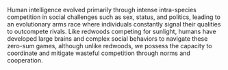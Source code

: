 Human intelligence evolved primarily through intense intra-species competition in social challenges such as sex, status, and politics, leading to an evolutionary arms race where individuals constantly signal their qualities to outcompete rivals. Like redwoods competing for sunlight, humans have developed large brains and complex social behaviors to navigate these zero-sum games, although unlike redwoods, we possess the capacity to coordinate and mitigate wasteful competition through norms and cooperation.
